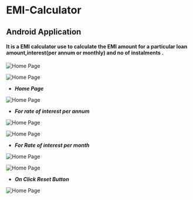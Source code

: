 # EMI-Calculator
## Android Application
#### It is a EMI calculator use to calculate the EMI amount for a particular loan amount,interest(per annum or monthly) and no of instalments . 


![Home Page](https://github.com/rahulgupta1999/EMI-Calculator/blob/master/outputs/Screenshot_2019-10-11-03-47-08-257_com.miui.home.png)


![Home Page](https://github.com/rahulgupta1999/EMI-Calculator/blob/master/outputs/Screenshot_2019-10-11-03-47-15-226_com.example.emi.png)


- ***Home Page***


![Home Page](https://github.com/rahulgupta1999/EMI-Calculator/blob/master/outputs/Screenshot_2019-10-11-03-47-20-013_com.example.emi.png)


- ***For rate of interest per annum***


![Home Page](https://github.com/rahulgupta1999/EMI-Calculator/blob/master/outputs/Screenshot_2019-10-11-03-49-59-691_com.example.emi.png)


![Home Page](https://github.com/rahulgupta1999/EMI-Calculator/blob/master/outputs/Screenshot_2019-10-11-03-50-02-762_com.example.emi.png)


- ***For Rate of interest per month***


![Home Page](https://github.com/rahulgupta1999/EMI-Calculator/blob/master/outputs/Screenshot_2019-10-11-03-50-09-474_com.example.emi.png)


![Home Page](https://github.com/rahulgupta1999/EMI-Calculator/blob/master/outputs/Screenshot_2019-10-11-03-50-13-904_com.example.emi.png)



- ***On Click Reset Button***


![Home Page](https://github.com/rahulgupta1999/EMI-Calculator/blob/master/outputs/Screenshot_2019-10-11-03-47-20-013_com.example.emi.png)


